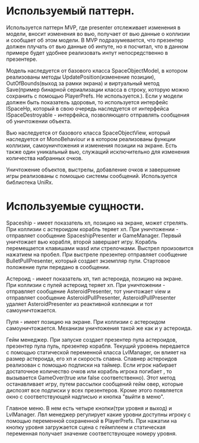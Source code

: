 # Используемый паттерн.
Используется паттерн MVP, где presenter отслеживает изменения в модели, вносит изменения во вью, получает от вью данные о коллизии и сообщает об этом модели. В MVP подразумевается, что презентер должен плучать от вью данные об инпуте, но я посчитал, что в данном примере будет удобнее реализовать инпут непосредственно в презентере.

Модель наследуется от базового класса SpaceObjectModel, в котором реализованы методы UpdatePosition(изменение позиции), OutOfBounds(выход за рамки экрана) и виртуальный метод Save(пример бинарной сериализации класса в строку, которую можно сохранить с помощью PlayerPrefs. Не используется.). Если у модели должен быть показатель здоровья, то используется интерфейс ISpaceHp, который в свою очередь наследуется от интерфейса ISpaceDestroyable - интерфейса, позволяющего отправлять сообщения об уничтожении объекта.

Вью наследуется от базового класса SpaceObjectView, который наследуется от MonoBehaviour и в котором реализованы функции коллизии, самоуничтожения и изменения позиции на экране. Есть также один уникальный вью, служащий исключительно для изменения количества набранных очков.

Уничтожение объектов, выстрелы, добавление очков и завершение игры реализованы с помощью системы сообщений.
Используется библиотека UniRx.

# Используемые сущности.

Spaceship - имеет показатель хп, позицию на экране, может стрелять. При коллизии с астероидом корабль теряет хп. При уничтожении - отправляет сообщение SpaceshipPresenter и GameManager. Первый уничтожает вью корабля, второй завершает игру. Корабль перемещается клавишами wasd или стрелочками. Выстрел произовится нажатием на пробел. При выстреле презентер отправляет сообщение BulletPullPresenter, который создает экземпляр пули. Стартовое положение пули передано в сообщении.

Астероид - имеет показатель хп, тип астероида, позицию на экране. При коллизии с пулей астероид теряет хп. При уничтожении - отправляет сообщение AsteroidPresenter, тот уничтожает view и отправляет сообщение AsteroidPullPresenter, AsteroidPullPresenter удаляет AsteroidPresenter из реактивной коллекции и тот самоуничтожается.

Пуля - имеет позицию на экране. При коллизии с астероидом самоуничтожается. Механизм уничтожения такой же как и у астероида.

Гейм менеджер. При запуске создает презентер пула астероидов, презентер пула пуль, презентер корабля. Текущий уровень передается с помощью статической переменной класса LvlManager, он влияет на размер астероида, его хп и скорость спавна.  Спавнер астероидов реализован с помощью подписки на таймер. Если игрок набирает достаточное количество очков или корабль игрока погибает , то вызывается GamеOver(true или false соответственно). Этот метод останавливает игру, путем рассылки сообщений гейм овер, которые диспозят все подписки у всех презентеров. Кроме этого появляется окно с соответствующей надписью и кнопка "выйти в меню".

Главное меню. В нем есть четыре кнопки(три уровня и выход) и LvlManager. Лвл менеджер регулирует какие уровни доступны игроку с помощью переменной сохраненной в PlayerPrefs. При нажатии на кнопку уровня загружается сцена с геймплеем и статическая переменная получает значение соответствующее номеру уровня. 
